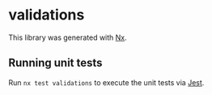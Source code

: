 # validations

This library was generated with [Nx](https://nx.dev).

## Running unit tests

Run `nx test validations` to execute the unit tests via [Jest](https://jestjs.io).
